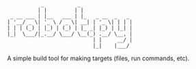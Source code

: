 ```
           _           _                 
          | |         | |                
 _ __ ___ | |__   ___ | |_   _ __  _   _ 
| '__/ _ \| '_ \ / _ \| __| | '_ \| | | |
| | | (_) | |_) | (_) | |_ _| |_) | |_| |
|_|  \___/|_.__/ \___/ \__(_) .__/ \__, |
                            | |     __/ |
                            |_|    |___/ 
```
A simple build tool for making targets (files, run commands, etc).

